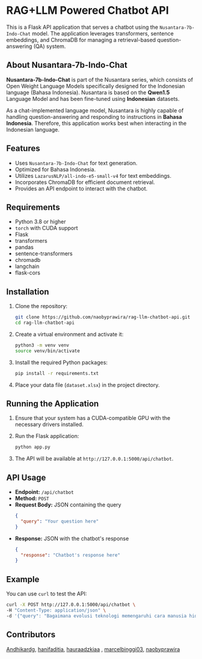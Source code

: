 # RAG+LLM Powered Chatbot API

This is a Flask API application that serves a chatbot using the `Nusantara-7b-Indo-Chat` model. The application leverages transformers, sentence embeddings, and ChromaDB for managing a retrieval-based question-answering (QA) system.

## About Nusantara-7b-Indo-Chat

**Nusantara-7b-Indo-Chat** is part of the Nusantara series, which consists of Open Weight Language Models specifically designed for the Indonesian language (Bahasa Indonesia). Nusantara is based on the **Qwen1.5** Language Model and has been fine-tuned using **Indonesian** datasets.

As a chat-implemented language model, Nusantara is highly capable of handling question-answering and responding to instructions in **Bahasa Indonesia**. Therefore, this application works best when interacting in the Indonesian language.

## Features

- Uses `Nusantara-7b-Indo-Chat` for text generation.
- Optimized for Bahasa Indonesia.
- Utilizes `LazarusNLP/all-indo-e5-small-v4` for text embeddings.
- Incorporates ChromaDB for efficient document retrieval.
- Provides an API endpoint to interact with the chatbot.

## Requirements

- Python 3.8 or higher
- `torch` with CUDA support
- Flask
- transformers
- pandas
- sentence-transformers
- chromadb
- langchain
- flask-cors

## Installation

1. Clone the repository:
    ```bash
    git clone https://github.com/naobyprawira/rag-llm-chatbot-api.git
    cd rag-llm-chatbot-api
    ```

2. Create a virtual environment and activate it:
    ```bash
    python3 -m venv venv
    source venv/bin/activate
    ```

3. Install the required Python packages:
    ```bash
    pip install -r requirements.txt
    ```

4. Place your data file (`dataset.xlsx`) in the project directory.

## Running the Application

1. Ensure that your system has a CUDA-compatible GPU with the necessary drivers installed.

2. Run the Flask application:
    ```bash
    python app.py
    ```

3. The API will be available at `http://127.0.0.1:5000/api/chatbot`.

## API Usage

- **Endpoint:** `/api/chatbot`
- **Method:** `POST`
- **Request Body:** JSON containing the query
    ```json
    {
      "query": "Your question here"
    }
    ```
- **Response:** JSON with the chatbot's response
    ```json
    {
      "response": "Chatbot's response here"
    }
    ```

## Example

You can use `curl` to test the API:

```bash
curl -X POST http://127.0.0.1:5000/api/chatbot \
-H "Content-Type: application/json" \
-d '{"query": "Bagaimana evolusi teknologi memengaruhi cara manusia hidup dan bekerja selama ribuan tahun?"}'
```

## Contributors

[Andhikardg](https://github.com/Andhikardg), [hanifaditia](https://github.com/hanifaditia), ⁠[hauraadzkiaa](https://github.com/hauraadzkiaa) , [marcelbinggi03](https://github.com/marcelbinggi03), ⁠[naobyprawira](https://github.com/naobyprawira)
